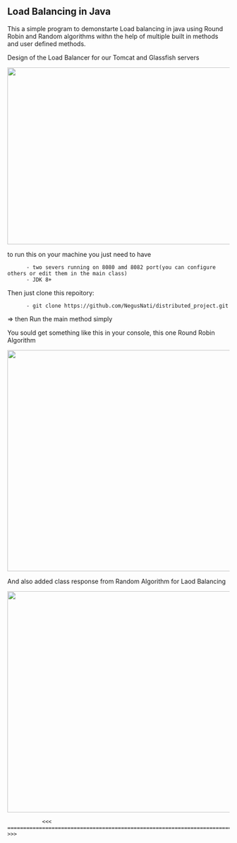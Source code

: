 ## Load Balancing in Java

This a simple program to demonstarte Load balancing in java using Round Robin and Random algorithms withn the help of multiple built in methods and user defined methods. 

Design of the Load Balancer for our Tomcat and Glassfish servers
 
  <img src="https://user-images.githubusercontent.com/84500378/236057543-21da1d90-9a56-48f6-bba3-0133af961f7e.png" width="900" height="400">



to run this on your machine you just need to have 

          - two severs running on 8080 amd 8082 port(you can configure others or edit them in the main class)
          - JDK 8+

Then just clone this repoitory: 
          
          - git clone https://github.com/NegusNati/distributed_project.git

=> then Run the main method simply

 You sould get something like this in your console, this one Round Robin Algorithm

<img src="https://user-images.githubusercontent.com/84500378/235253804-61d61bb5-5caf-4554-affe-4a417cdf640a.png" width="1000" height="500">

And also added class response from Random Algorithm for Laod Balancing 

<img src="https://user-images.githubusercontent.com/84500378/236042029-72b19634-702d-4de1-aa1a-8fdba6cea4db.png" width="1000" height="500">

               <<<  ====================================================================================  >>>
